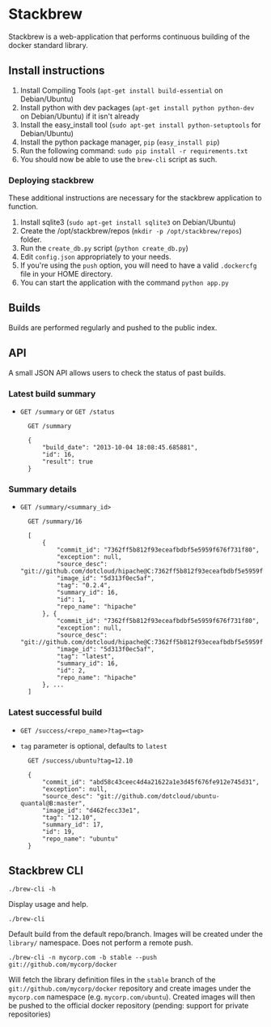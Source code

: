 # Stackbrew

Stackbrew is a web-application that performs continuous building of the docker
standard library.

## Install instructions

1. Install Compiling Tools (`apt-get install build-essential` on Debian/Ubuntu)
1. Install python with dev packages (`apt-get install python python-dev` on Debian/Ubuntu) if it isn't already
1. Install the easy_install tool (`sudo apt-get install python-setuptools`
for Debian/Ubuntu)
1. Install the python package manager, `pip` (`easy_install pip`)
1. Run the following command: `sudo pip install -r requirements.txt`
1. You should now be able to use the `brew-cli` script as such.

### Deploying stackbrew

These additional instructions are necessary for the stackbrew application to
function.

1. Install sqlite3 (`sudo apt-get install sqlite3` on Debian/Ubuntu)
1. Create the /opt/stackbrew/repos (`mkdir -p /opt/stackbrew/repos`) folder.
2. Run the `create_db.py` script (`python create_db.py`)
3. Edit `config.json` appropriately to your needs.
4. If you're using the `push` option, you will need to have a valid
   `.dockercfg` file in your HOME directory.
5. You can start the application with the command `python app.py`

## Builds

Builds are performed regularly and pushed to the public index.

## API

A small JSON API allows users to check the status of past builds.

### Latest build summary

* `GET /summary` or `GET /status`


        GET /summary

        {
            "build_date": "2013-10-04 18:08:45.685881", 
            "id": 16, 
            "result": true
        }

### Summary details

* `GET /summary/<summary_id>`


        GET /summary/16

        [
            {
                "commit_id": "7362ff5b812f93eceafbdbf5e5959f676f731f80", 
                "exception": null, 
                "source_desc": "git://github.com/dotcloud/hipache@C:7362ff5b812f93eceafbdbf5e5959f676f731f80",
                "image_id": "5d313f0ec5af",
                "tag": "0.2.4",
                "summary_id": 16,
                "id": 1,
                "repo_name": "hipache"
            }, {
                "commit_id": "7362ff5b812f93eceafbdbf5e5959f676f731f80",
                "exception": null,
                "source_desc": "git://github.com/dotcloud/hipache@C:7362ff5b812f93eceafbdbf5e5959f676f731f80",
                "image_id": "5d313f0ec5af",
                "tag": "latest",
                "summary_id": 16,
                "id": 2,
                "repo_name": "hipache"
            }, ...
        ]

### Latest successful build

* `GET /success/<repo_name>?tag=<tag>`
* `tag` parameter is optional, defaults to `latest`


        GET /success/ubuntu?tag=12.10

        {
            "commit_id": "abd58c43ceec4d4a21622a1e3d45f676fe912e745d31",
            "exception": null,
            "source_desc": "git://github.com/dotcloud/ubuntu-quantal@B:master",
            "image_id": "d462fecc33e1",
            "tag": "12.10",
            "summary_id": 17,
            "id": 19,
            "repo_name": "ubuntu"
        }

## Stackbrew CLI

    ./brew-cli -h

Display usage and help.

    ./brew-cli

Default build from the default repo/branch. Images will be created under the
`library/` namespace. Does not perform a remote push.

    ./brew-cli -n mycorp.com -b stable --push git://github.com/mycorp/docker

Will fetch the library definition files in the `stable` branch of the
`git://github.com/mycorp/docker` repository and create images under the
`mycorp.com` namespace (e.g. `mycorp.com/ubuntu`). Created images will then
be pushed to the official docker repository (pending: support for private
repositories)
